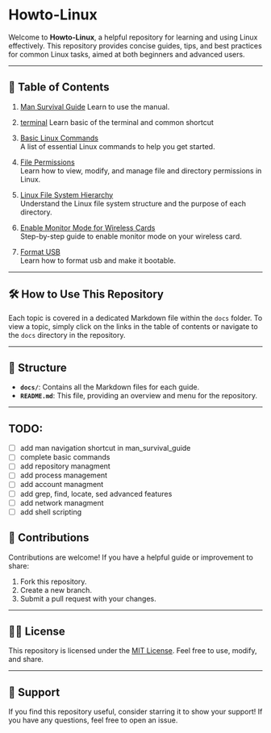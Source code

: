 
# Howto-Linux

Welcome to **Howto-Linux**, a helpful repository for learning and using Linux effectively. This repository provides concise guides, tips, and best practices for common Linux tasks, aimed at both beginners and advanced users.

---

## 📖 Table of Contents
1. [Man Survival Guide](docs/man_survival_guide.md)
   Learn to use the manual.
2. [terminal](docs/terminal.md)
   Learn basic of the terminal and common shortcut
3. [Basic Linux Commands](docs/basic-commands.md)  
   A list of essential Linux commands to help you get started.   
4. [File Permissions](docs/file_permissions.md)  
   Learn how to view, modify, and manage file and directory permissions in Linux.

5. [Linux File System Hierarchy](docs/files_hierarchy.md)  
   Understand the Linux file system structure and the purpose of each directory.

6. [Enable Monitor Mode for Wireless Cards](docs/manage_wireless_card.md)  
   Step-by-step guide to enable monitor mode on your wireless card.
7. [Format USB](docs/format_usb.md)  
   Learn how to format usb and make it bootable.
---

## 🛠 How to Use This Repository

Each topic is covered in a dedicated Markdown file within the `docs` folder. To view a topic, simply click on the links in the table of contents or navigate to the `docs` directory in the repository.

---

## 📂 Structure

- **`docs/`**: Contains all the Markdown files for each guide.
- **`README.md`**: This file, providing an overview and menu for the repository.

---

## TODO:

- [ ] add man navigation shortcut in man_survival_guide
- [ ] complete basic commands
- [ ] add repository managment 
- [ ] add process management
- [ ] add account managment
- [ ] add grep, find, locate, sed advanced features
- [ ] add network managment 
- [ ] add shell scripting  

## 🤝 Contributions

Contributions are welcome! If you have a helpful guide or improvement to share:
1. Fork this repository.
2. Create a new branch.
3. Submit a pull request with your changes.

---

## 🧑‍💻 License

This repository is licensed under the [MIT License](LICENSE). Feel free to use, modify, and share.

---

## 🌟 Support

If you find this repository useful, consider starring it to show your support! If you have any questions, feel free to open an issue.
